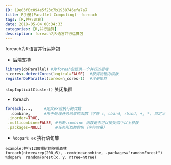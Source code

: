 ```yaml
---
ID: 19e03f0c094e5f23c7b1938746efa7a7
title: R手册(Parallel Computing)--foreach
tags: [R,并行运算]
date: 2018-05-04 00:34:33
categories: [R,并行运算]
description: foreach为R语言并行运算包
---
```


foreach为R语言并行运算包

<!-- more -->


- 后端支持

```r
library(doParallel) #为foreah包提供一个并行的后端
n_cores<-detectCores(logical=FALSE)  #获得物理内核数
registerDoParallel(cores=n_cores-1)  #注册集群
```
`stopImplicitCluster()`  关闭集群

-  foreach

```r
foreach(...,     #定义ex应执行的次数
  .combine,      #用于处理任务结果的函数（字符 c, cbind, rbind, +, *, 自定义函数），默认返回list
 .inorder=TRUE, 
 .multicombine=FALSE, #判断.combine 函数是否可以接受两个以上参数
 .packages=NULL)      #任务所依赖的包（字符向量）
```

-  `%dopar% ex` 执行语句集

```
example:并行1200棵树的随机森林
foreach(ntree=rep(200,6), .combine=combine, .packages="randomForest")
%dopar%  randomForest(x, y, ntree=ntree)
```




